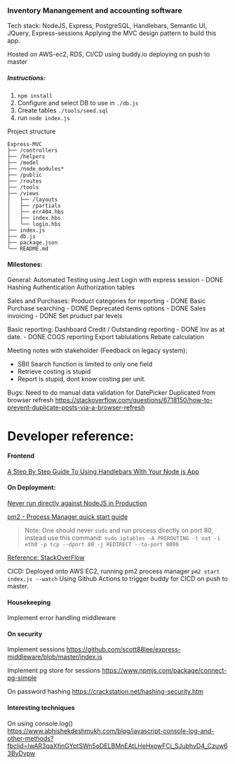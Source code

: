 ### Inventory Manangement and accounting software

Tech stack:
NodeJS, Express, PostgreSQL, Handlebars, Semantic UI, JQuery, Express-sessions
Applying the MVC design pattern to build this app.

Hosted on AWS-ec2, RDS, CI/CD using buddy.io deploying on push to master


##### Instructions:
1. `npm install`
2. Configure and select DB to use in `./db.js`
3. Create tables `./tools/seed.sql`
4. run `node index.js`


Project structure
```
Express-MVC
├── /controllers
├── /helpers
├── /model
├── /node_modules*
├── /public
├── /routes
├── /tools
├── /views
│   ├── /layouts
│   ├── /partials
│   ├── err404.hbs
│   ├── index.hbs
│   └── login.hbs
├── index.js
├── db.js
├── package.json
└── README.md
```

#### Milestones:
General:
Automated Testing using Jest
Login with express session - DONE
Hashing Authentication
Authorization tables

Sales and Purchases:
Product categories for reporting - DONE
Basic Purchase searching - DONE
Deprecated items options - DONE
Sales invoicing - DONE
Set pruduct par levels

Basic reporting:
Dashboard 
Credit / Outstanding reporting - DONE
Inv as at date. - DONE
COGS reporting
Export tablulations
Rebate calculation


Meeting notes with stakeholder (Feedback on legacy system):
* SBII Search function is limited to only one field
* Retrieve costing is stupid
* Report is stupid, dont know costing per unit.


Bugs:
Need to do manual data validation for DatePicker
Duplicated from browser refresh
https://stackoverflow.com/questions/6718150/how-to-prevent-duplicate-posts-via-a-browser-refresh

# Developer reference:

#### Frontend
[A Step By Step Guide To Using Handlebars With Your Node js App](https://medium.com/@waelyasmina/a-guide-into-using-handlebars-with-your-express-js-application-22b944443b65)

#### On Deployment:

[Never run directly against NodeJS in Production](https://www.freecodecamp.org/news/you-should-never-ever-run-directly-against-node-js-in-production-maybe-7fdfaed51ec6/)

[pm2 - Process Manager quick start guide](https://pm2.keymetrics.io/docs/usage/quick-start/)

> Note: One should never `sudo` and run process directly on port 80, instead use this command:
`sudo iptables -A PREROUTING -t nat -i eth0 -p tcp --dport 80 -j REDIRECT --to-port 8080`

[Reference: StackOverFlow](https://stackoverflow.com/questions/44911171/running-node-app-via-pm2-on-port-80)

CICD:
Deployed onto AWS EC2, running pm2 process manager
`pm2 start index.js --watch`
Using Github Actions to trigger buddy for CICD on push to master.

#### Housekeeping
Implement error handling middleware


#### On security
Implement sessions
https://github.com/scott88lee/express-middleware/blob/master/index.js

Implement pg store for sessions
https://www.npmjs.com/package/connect-pg-simple

On password hashing
https://crackstation.net/hashing-security.htm

#### Interesting techniques
On using console.log()
https://www.abhishekdeshmukh.com/blog/javascript-console-log-and-other-methods?fbclid=IwAR3qaXfinGYptSWn5oDELBMnEAtLHeHxowFCi_SJubhvD4_Czuw63ByDvpw